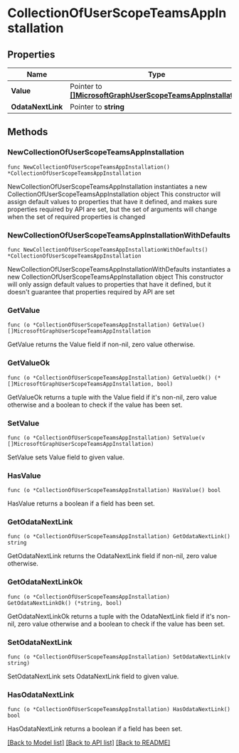 # CollectionOfUserScopeTeamsAppInstallation

## Properties

Name | Type | Description | Notes
------------ | ------------- | ------------- | -------------
**Value** | Pointer to [**[]MicrosoftGraphUserScopeTeamsAppInstallation**](MicrosoftGraphUserScopeTeamsAppInstallation.md) |  | [optional] 
**OdataNextLink** | Pointer to **string** |  | [optional] 

## Methods

### NewCollectionOfUserScopeTeamsAppInstallation

`func NewCollectionOfUserScopeTeamsAppInstallation() *CollectionOfUserScopeTeamsAppInstallation`

NewCollectionOfUserScopeTeamsAppInstallation instantiates a new CollectionOfUserScopeTeamsAppInstallation object
This constructor will assign default values to properties that have it defined,
and makes sure properties required by API are set, but the set of arguments
will change when the set of required properties is changed

### NewCollectionOfUserScopeTeamsAppInstallationWithDefaults

`func NewCollectionOfUserScopeTeamsAppInstallationWithDefaults() *CollectionOfUserScopeTeamsAppInstallation`

NewCollectionOfUserScopeTeamsAppInstallationWithDefaults instantiates a new CollectionOfUserScopeTeamsAppInstallation object
This constructor will only assign default values to properties that have it defined,
but it doesn't guarantee that properties required by API are set

### GetValue

`func (o *CollectionOfUserScopeTeamsAppInstallation) GetValue() []MicrosoftGraphUserScopeTeamsAppInstallation`

GetValue returns the Value field if non-nil, zero value otherwise.

### GetValueOk

`func (o *CollectionOfUserScopeTeamsAppInstallation) GetValueOk() (*[]MicrosoftGraphUserScopeTeamsAppInstallation, bool)`

GetValueOk returns a tuple with the Value field if it's non-nil, zero value otherwise
and a boolean to check if the value has been set.

### SetValue

`func (o *CollectionOfUserScopeTeamsAppInstallation) SetValue(v []MicrosoftGraphUserScopeTeamsAppInstallation)`

SetValue sets Value field to given value.

### HasValue

`func (o *CollectionOfUserScopeTeamsAppInstallation) HasValue() bool`

HasValue returns a boolean if a field has been set.

### GetOdataNextLink

`func (o *CollectionOfUserScopeTeamsAppInstallation) GetOdataNextLink() string`

GetOdataNextLink returns the OdataNextLink field if non-nil, zero value otherwise.

### GetOdataNextLinkOk

`func (o *CollectionOfUserScopeTeamsAppInstallation) GetOdataNextLinkOk() (*string, bool)`

GetOdataNextLinkOk returns a tuple with the OdataNextLink field if it's non-nil, zero value otherwise
and a boolean to check if the value has been set.

### SetOdataNextLink

`func (o *CollectionOfUserScopeTeamsAppInstallation) SetOdataNextLink(v string)`

SetOdataNextLink sets OdataNextLink field to given value.

### HasOdataNextLink

`func (o *CollectionOfUserScopeTeamsAppInstallation) HasOdataNextLink() bool`

HasOdataNextLink returns a boolean if a field has been set.


[[Back to Model list]](../README.md#documentation-for-models) [[Back to API list]](../README.md#documentation-for-api-endpoints) [[Back to README]](../README.md)


